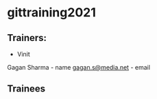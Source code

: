# gittraining2021

## Trainers:

- Vinit

Gagan Sharma - name 
gagan.s@media.net - email

## Trainees
